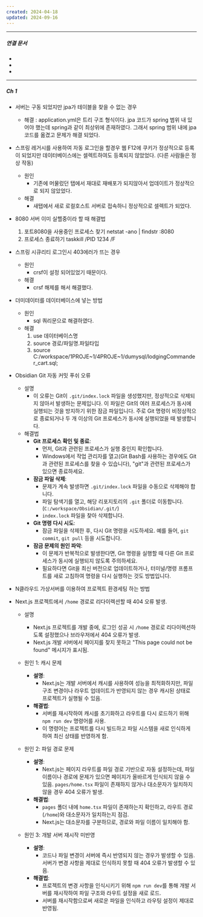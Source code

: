 ```yaml
---
created: 2024-04-18
updated: 2024-09-16
---
```



----
##### 연결 문서

- 
- 
- 
---

##### Ch 1
- 서버는 구동 되었지만 jpa가 테이블을 찾을 수 없는 경우
	- 해결 : application.yml은 트리 구조 형식이다. jpa 코드가 spring 범위 내 있어야 했는데 spring과 같이 최상위에 존재하였다. 그래서 spring 범위 내에 jpa 코드를 옮겼고 문제가 해결 되었다.
	   
- 스프링 레거시를 사용하여 자동 로그인을 할경우 웹 F12에 쿠키가 정상적으로 등록이 되었지만
	데이터베이스에는 셀렉트하여도 등록되지 않았었다. (다른 사람들은 정상 작동) 
	- 원인
		- 기존에 머물렀던 탭에서 재대로 재배포가 되지않아서 업데이트가 정상적으로 되지 않았었다. 
	- 해결
		- 새탭에서 새로 로컬호스트 서버로 접속하니 정상적으로 셀렉트가 되었다.
	
- 8080 서버 이미 실핼중이라 할 때 해결법
	1. 포트8080을 사용중인 프로세스 찾기
		netstat -ano | findstr :8080
	2. 프로세스 종료하기
		taskkill /PID 1234 /F
	
- 스프링 시큐리티 로그인시 403에러가 뜨는 경우 
	- 원인
		- crsf이 설정 되어있었기 때문이다.
	- 해결
		- crsf 해제를 해서 해결했다.
	
- 더미데이터를 데이터베이스에 넣는 방법
	- 원인
		- sql 쿼리문으로 해결하였다.
	- 해결
		1. use 데이터베이스명
		2. source 경로/파일명.파일타입
		3. source C:/workspace/1PROJE~1/4PROJE~1/dumysql/lodgingCommander_cart.sql;
	
- Obsidian Git 자동 커밋 푸쉬 오류
	- 설명
		- 이 오류는 Git이 `.git/index.lock` 파일을 생성했지만, 정상적으로 삭제되지 않아서 발생하는 문제입니다. 이 파일은 Git의 여러 프로세스가 동시에 실행되는 것을 방지하기 위한 잠금 파일입니다. 주로 Git 명령이 비정상적으로 종료되거나 두 개 이상의 Git 프로세스가 동시에 실행되었을 때 발생합니다.
	- 해결법
		- **Git 프로세스 확인 및 종료**:
		    - 먼저, Git과 관련된 프로세스가 실행 중인지 확인합니다.
		    - Windows에서 작업 관리자를 열고(Git Bash를 사용하는 경우에도 Git과 관련된 프로세스를 찾을 수 있습니다), "git"과 관련된 프로세스가 있으면 종료하세요.
		- **잠금 파일 삭제**:
		    - 문제가 계속 발생하면 `.git/index.lock` 파일을 수동으로 삭제해야 합니다.
		    - 파일 탐색기를 열고, 해당 리포지토리의 `.git` 폴더로 이동합니다. (`C:/workspace/Obsidian/.git/`)
		    - `index.lock` 파일을 찾아 삭제합니다.
		- **Git 명령 다시 시도**:
		    - 잠금 파일을 삭제한 후, 다시 Git 명령을 시도하세요. 예를 들어, `git commit`, `git pull` 등을 시도합니다.
		- **잠금 문제의 원인 파악**:
		    - 이 문제가 반복적으로 발생한다면, Git 명령을 실행할 때 다른 Git 프로세스가 동시에 실행되지 않도록 주의하세요.
		    - 필요하다면 Git을 최신 버전으로 업데이트하거나, 터미널/명령 프롬프트를 새로 고침하여 명령을 다시 실행하는 것도 방법입니다.
	
- N클라우드 가상서버를 이용하여 프로젝트 환경세팅 하는 방법
	
- Next.js 프로젝트에서 `/home` 경로로 리다이렉션할 때 404 오류 발생.
	  
	- 설명
		- Next.js 프로젝트를 개발 중에, 로그인 성공 시 `/home` 경로로 리다이렉션하도록 설정했으나 브라우저에서 404 오류가 발생.
		- Next.js 개발 서버에서 페이지를 찾지 못하고 "This page could not be found" 메시지가 표시됨.
		  
	- 원인 1: 캐시 문제
	  
		- **설명**: 
			- Next.js는 개발 서버에서 캐시를 사용하여 성능을 최적화하지만, 파일 구조 변경이나 라우트 업데이트가 반영되지 않는 경우 캐시된 상태로 프로젝트가 실행될 수 있음.
		- **해결법**:
		    - 서버를 재시작하여 캐시를 초기화하고 라우트를 다시 로드하기 위해 
			    `npm run dev` 명령어를 사용.
		    - 이 명령어는 프로젝트를 다시 빌드하고 파일 시스템을 새로 인식하게 하여 최신 상태를 반영하게 함.
		      
	- 원인 2: 파일 경로 문제
		
		- **설명**: 
			- Next.js는 페이지 라우트를 파일 경로 기반으로 자동 설정하는데, 파일 이름이나 경로에 문제가 있으면 페이지가 올바르게 인식되지 않을 수 있음. `pages/home.tsx` 파일이 존재하지 않거나 대소문자가 일치하지 않을 경우 404 오류가 발생.
		- **해결법**:
		    - `pages` 폴더 내에 `home.tsx` 파일이 존재하는지 확인하고, 라우트 경로(`/home`)와 대소문자가 일치하는지 점검.
		    - Next.js는 대소문자를 구분하므로, 경로와 파일 이름이 일치해야 함.
		
	- 원인 3: 개발 서버 재시작 미반영
		
		- **설명**: 
			- 코드나 파일 변경이 서버에 즉시 반영되지 않는 경우가 발생할 수 있음. 서버가 변경 사항을 제대로 인식하지 못할 때 404 오류가 발생할 수 있음.
		- **해결법**:
		    - 프로젝트의 변경 사항을 인식시키기 위해 `npm run dev`를 통해 개발 서버를 재시작하여 파일 구조와 라우트 설정을 새로 로드.
		    - 서버를 재시작함으로써 새로운 파일을 인식하고 라우팅 설정이 제대로 반영됨.